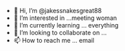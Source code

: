 - 👋 Hi, I’m @jakessnakesgreat88
- 👀 I’m interested in ...meeting woman
- 🌱 I’m currently learning ... everything 
- 💞️ I’m looking to collaborate on ...
- 📫 How to reach me ... email 

<!---
jakessnakesgreat88/jakessnakesgreat88 is a ✨ special ✨ repository because its `README.md` (this file) appears on your GitHub profile.
You can click the Preview link to take a look at your changes.
--->
